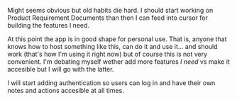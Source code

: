 Might seems obvious but old habits die hard.
I should start working on Product Requirement Documents than then I can feed into cursor for building the features I need.

At this point the app is in good shape for personal use. That is, anyone that knows how to host something like this, can do it and use it... and should work (that's how I'm using it right now) but of course this is not very convenient.
I'm debating myself wether add more features _I need_ vs make it accesible but I will go with the latter. 

I will start adding authentication so users can log in and have their own notes and actions accesible at all times.